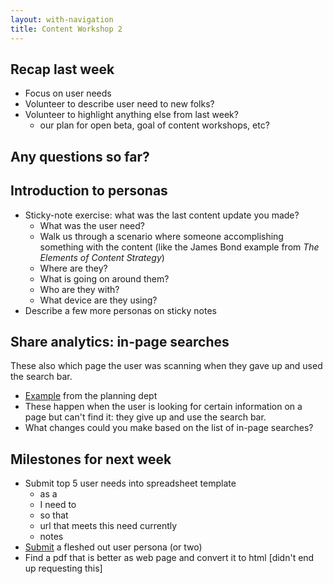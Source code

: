 ```yaml
---
layout: with-navigation
title: Content Workshop 2
---
```


## Recap last week

* Focus on user needs
* Volunteer to describe user need to new folks?
* Volunteer to highlight anything else from last week?
  * our plan for open beta, goal of content workshops, etc?

## Any questions so far?

## Introduction to personas

* Sticky-note exercise: what was the last content update you made?
  * What was the user need?
  * Walk us through a scenario where someone accomplishing something with the content (like the James Bond example from _The Elements of Content Strategy_)
  * Where are they?
  * What is going on around them?
  * Who are they with?
  * What device are they using?
* Describe a few more personas on sticky notes

## Share analytics: in-page searches

These also which page the user was scanning when they gave up and used the search bar.

* [Example](https://docs.google.com/spreadsheets/d/1Kt9nilIxycAp6BnQGjQPLhJSy4uKujOHk63gnWjdb4w/pubhtml) from the planning dept
* These happen when the user is looking for certain information on a page but can't find it: they give up and use the search bar.
* What changes could you make based on the list of in-page searches?

## Milestones for next week

* Submit top 5 user needs into spreadsheet template
  * as a
  * I need to
  * so that
  * url that meets this need currently
  * notes
* [Submit](https://docs.google.com/forms/d/1CXs3pS9XUrQTGJGPQnfeQPkpQoaADjoBo1VItJNoyuc/viewform) a fleshed out user persona (or two)
* Find a pdf that is better as web page and convert it to html [didn't end up requesting this]
